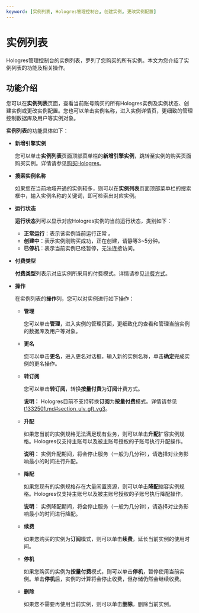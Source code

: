 ```yaml
---
keyword: [实例列表, Hologres管理控制台, 创建实例, 更改实例配置]
---
```


# 实例列表

Hologres管理控制台的实例列表，罗列了您购买的所有实例。本文为您介绍了实例列表的功能及相关操作。

## 功能介绍

您可以在**实例列表**页面，查看当前账号购买的所有Hologres实例及实例状态、创建实例或更改实例配置。您也可以单击实例名称，进入实例详情页，更细致的管理控制数据库及用户等实例对象。

**实例列表**的功能具体如下：

-   **新增引擎实例**

    您可以单击**实例列表**页面顶部菜单栏的**新增引擎实例**，跳转至实例的购买页面购买实例。详情请参见[购买Hologres](/intl.zh-CN/准备工作/购买Hologres.md)。

-   **搜索实例名称**

    如果您在当前地域开通的实例较多，则可以在**实例列表**页面顶部菜单栏的搜索框中，输入实例名称的关键词，即可检索出对应实例。

-   **运行状态**

    **运行状态**列可以显示对应Hologres实例的当前运行状态，类别如下：

    -   **正常运行**：表示该实例当前运行正常 。
    -   **创建中**：表示实例刚购买成功，正在创建，请静等3~5分钟。
    -   **已停机**：表示当前实例已经暂停，无法连接访问。
-   **付费类型**

    **付费类型**列表示对应实例所采用的付费模式。详情请参见[计费方式](/intl.zh-CN/产品定价/计费方式.md)。

-   **操作**

    在实例列表的**操作**列，您可以对实例进行如下操作：

    -   **管理**

        您可以单击**管理**，进入实例的管理页面，更细致化的查看和管理当前实例的数据库及用户等对象。

    -   **更名**

        您可以单击**更名**，进入更名对话框，输入新的实例名称，单击**确定**完成实例的更名操作。

    -   **转订阅**

        您可以单击**转订阅**，转换**按量付费**为**订阅**计费方式。

        **说明：** Hologres目前不支持转换**订阅**为**按量付费**模式。详情请参见[t1332501.md\#section\_ulv\_gft\_vg3](/intl.zh-CN/产品定价/计费方式.mdsection_ulv_gft_vg3)。

    -   **升配**

        如果您当前的实例规格无法满足现有业务，则可以单击**升配**扩容实例规格。Hologres仅支持主账号以及被主账号授权的子账号执行升配操作。

        **说明：** 实例升配期间，将会停止服务（一般为几分钟），请选择对业务影响最小的时间进行升配。

    -   **降配**

        如果您现有的实例规格存在大量闲置资源，则可以单击**降配**缩容实例规格。Hologres仅支持主账号以及被主账号授权的子账号执行降配操作。

        **说明：** 实例降配期间，将会停止服务（一般为几分钟），请选择对业务影响最小的时间进行降配。

    -   **续费**

        如果您购买的实例为**订阅**模式，则可以单击**续费**，延长当前实例的使用时间。

    -   **停机**

        如果您购买的实例为**按量付费**模式，则可以单击**停机**，暂停使用当前实例。单击**停机**后，实例的计算将会停止收费，但存储仍然会继续收费。

    -   **删除**

        如果您不需要再使用当前实例，则可以单击**删除**，删除当前实例。



